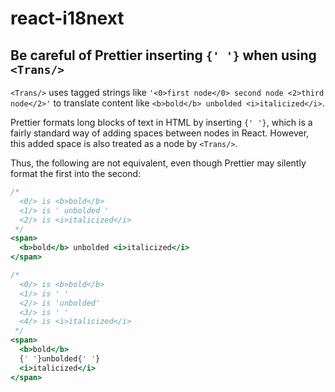 # react-i18next

## Be careful of Prettier inserting `{' '}` when using `<Trans/>`

`<Trans/>` uses tagged strings like `'<0>first node</0> second node <2>third node</2>'` to translate content like `<b>bold</b> unbolded <i>italicized</i>`.

Prettier formats long blocks of text in HTML by inserting `{' '}`, which is a fairly standard way of adding spaces between nodes in React. However, this added space is also treated as a node by `<Trans/>`.

Thus, the following are not equivalent, even though Prettier may silently format the first into the second:

```jsx
/*
  <0/> is <b>bold</b>
  <1/> is ' unbolded '
  <2/> is <i>italicized</i>
 */
<span>
  <b>bold</b> unbolded <i>italicized</i>
</span>

/*
  <0/> is <b>bold</b>
  <1/> is ' '
  <2/> is 'unbolded'
  <3/> is ' '
  <4/> is <i>italicized</i>
 */
<span>
  <b>bold</b>
  {' '}unbolded{' '}
  <i>italicized</i>
</span>
```
